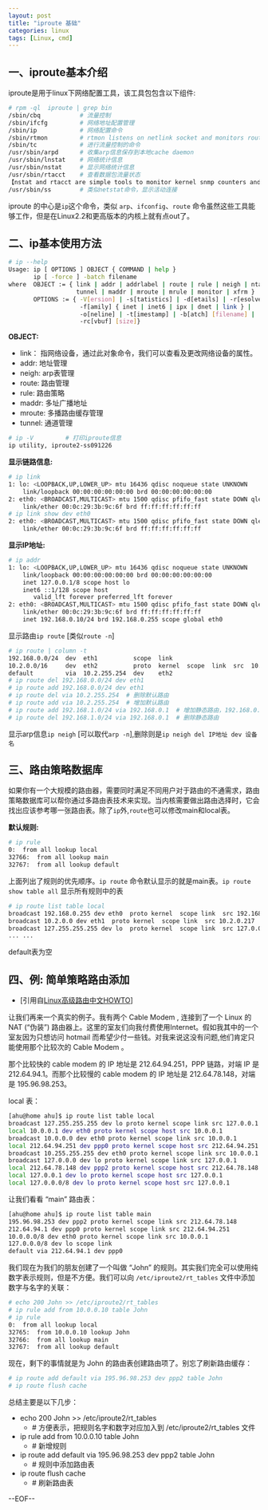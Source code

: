 ```yaml
---
layout: post
title: "iproute 基础"
categories: linux
tags: [Linux, cmd]
---
```


## 一、iproute基本介绍

iproute是用于linux下网络配置工具，该工具包包含以下组件:

``` bash
# rpm -ql  iproute | grep bin
/sbin/cbq			# 流量控制
/sbin/ifcfg			# 网络地址配置管理
/sbin/ip			# 网络配置命令
/sbin/rtmon			# rtmon listens on netlink socket and monitors routing table changes.
/sbin/tc			# 进行流量控制的命令
/usr/sbin/arpd		# 收集arp信息保存到本地cache daemon
/usr/sbin/lnstat	# 网络统计信息
/usr/sbin/nstat		# 显示网络统计信息
/usr/sbin/rtacct	# 查看数据包流量状态
【nstat and rtacct are simple tools to monitor kernel snmp counters and network interface statistics.】
/usr/sbin/ss		# 类似netstat命令，显示活动连接
```

iproute 的中心是`ip`这个命令，类似 `arp`、`ifconfig`、`route` 命令虽然这些工具能够工作，但是在Linux2.2和更高版本的内核上就有点out了。

## 二、ip基本使用方法

``` bash
# ip --help
Usage: ip [ OPTIONS ] OBJECT { COMMAND | help }
       ip [ -force ] -batch filename
where  OBJECT := { link | addr | addrlabel | route | rule | neigh | ntable |
                   tunnel | maddr | mroute | mrule | monitor | xfrm }
       OPTIONS := { -V[ersion] | -s[tatistics] | -d[etails] | -r[esolve] |
                    -f[amily] { inet | inet6 | ipx | dnet | link } |
                    -o[neline] | -t[imestamp] | -b[atch] [filename] |
                    -rc[vbuf] [size]}
```

__OBJECT:__

* link：    指网络设备，通过此对象命令，我们可以查看及更改网络设备的属性。
* addr:     地址管理
* neigh:    arp表管理
* route:    路由管理
* rule:     路由策略
* maddr:    多址广播地址
* mroute:   多播路由缓存管理
* tunnel:   通道管理

``` bash
# ip -V 		# 打印iproute信息
ip utility, iproute2-ss091226
```

__显示链路信息:__

``` bash
# ip link
1: lo: <LOOPBACK,UP,LOWER_UP> mtu 16436 qdisc noqueue state UNKNOWN
    link/loopback 00:00:00:00:00:00 brd 00:00:00:00:00:00
2: eth0: <BROADCAST,MULTICAST> mtu 1500 qdisc pfifo_fast state DOWN qlen 1000
    link/ether 00:0c:29:3b:9c:6f brd ff:ff:ff:ff:ff:ff
# ip link show dev eth0
2: eth0: <BROADCAST,MULTICAST> mtu 1500 qdisc pfifo_fast state DOWN qlen 1000
    link/ether 00:0c:29:3b:9c:6f brd ff:ff:ff:ff:ff:ff
```

__显示IP地址:__

``` bash
# ip addr
1: lo: <LOOPBACK,UP,LOWER_UP> mtu 16436 qdisc noqueue state UNKNOWN
    link/loopback 00:00:00:00:00:00 brd 00:00:00:00:00:00
    inet 127.0.0.1/8 scope host lo
    inet6 ::1/128 scope host
       valid_lft forever preferred_lft forever
2: eth0: <BROADCAST,MULTICAST> mtu 1500 qdisc pfifo_fast state DOWN qlen 1000
    link/ether 00:0c:29:3b:9c:6f brd ff:ff:ff:ff:ff:ff
    inet 192.168.0.10/24 brd 192.168.0.255 scope global eth0
```

显示路由`ip route` [类似`route -n`]

``` bash
# ip route | column -t
192.168.0.0/24  dev  eth1          scope  link
10.2.0.0/16     dev  eth2          proto  kernel  scope  link  src  10.2.0.111
default         via  10.2.255.254  dev    eth2
# ip route del 192.168.0.0/24 dev eth1
# ip route add 192.168.0.0/24 dev eth1
# ip route del via 10.2.255.254  # 删除默认路由
# ip route add via 10.2.255.254  # 增加默认路由
# ip route add 192.168.1.0/24 via 192.168.0.1  # 增加静态路由，192.168.0.1为下一跳地址
# ip route del 192.168.1.0/24 via 192.168.0.1  # 删除静态路由
```

显示arp信息`ip neigh` [可以取代`arp -n`],删除则是`ip neigh del IP地址 dev 设备名`

## 三、路由策略数据库

如果你有一个大规模的路由器，需要同时满足不同用户对于路由的不通需求，路由策略数据库可以帮你通过多路由表技术来实现。当内核需要做出路由选择时，它会找出应该参考哪一张路由表。除了`ip`外,`route`也可以修改main和local表。

__默认规则:__

``` bash
# ip rule
0:	from all lookup local
32766:	from all lookup main
32767:	from all lookup default
```

上面列出了规则的优先顺序。`ip route` 命令默认显示的就是main表。`ip route show table all` 显示所有规则中的表

``` bash
# ip route list table local
broadcast 192.168.0.255 dev eth0  proto kernel  scope link  src 192.168.0.10
broadcast 10.2.0.0 dev eth1  proto kernel  scope link  src 10.2.0.217
broadcast 127.255.255.255 dev lo  proto kernel  scope link  src 127.0.0.1
... ...
```

default表为空

## 四、例: 简单策略路由添加

* [引用自[Linux高级路由中文HOWTO](https://www.google.com.hk/url?sa=t&rct=j&q=&esrc=s&source=web&cd=2&cad=rja&ved=0CDkQFjAB&url=%68%74%74%70%3a%2f%2f%77%77%77%2e%6c%61%72%74%63%2e%6f%72%67%2f%4c%41%52%54%43%2d%7a%68%5f%43%4e%2e%47%42%32%33%31%32%2e%70%64%66&ei=4XeuUc3RPIG1lQW1voGwAg&usg=AFQjCNEI4pFvc81u0hYutCtbC4mEoh44qA&sig2=Txgnxnm1LMqWL87RKUsWDQ)]

让我们再来一个真实的例子。我有两个 Cable Modem , 连接到了一个 Linux 的 NAT (“伪装”) 路由器上。这里的室友们向我付费使用Internet。假如我其中的一个室友因为只想访问 hotmail 而希望少付一些钱。对我来说这没有问题,他们肯定只能使用那个比较次的 Cable Modem 。

那个比较快的 cable modem 的 IP 地址是 212.64.94.251，PPP 链路，对端 IP 是212.64.94.1。而那个比较慢的 cable modem 的 IP 地址是 212.64.78.148，对端是 195.96.98.253。

local 表：

``` bash
[ahu@home ahu]$ ip route list table local
broadcast 127.255.255.255 dev lo proto kernel scope link src 127.0.0.1
local 10.0.0.1 dev eth0 proto kernel scope host src 10.0.0.1
broadcast 10.0.0.0 dev eth0 proto kernel scope link src 10.0.0.1
local 212.64.94.251 dev ppp0 proto kernel scope host src 212.64.94.251
broadcast 10.255.255.255 dev eth0 proto kernel scope link src 10.0.0.1
broadcast 127.0.0.0 dev lo proto kernel scope link src 127.0.0.1
local 212.64.78.148 dev ppp2 proto kernel scope host src 212.64.78.148
local 127.0.0.1 dev lo proto kernel scope host src 127.0.0.1
local 127.0.0.0/8 dev lo proto kernel scope host src 127.0.0.1
```

让我们看看 “main” 路由表：

``` bash
[ahu@home ahu]$ ip route list table main
195.96.98.253 dev ppp2 proto kernel scope link src 212.64.78.148
212.64.94.1 dev ppp0 proto kernel scope link src 212.64.94.251
10.0.0.0/8 dev eth0 proto kernel scope link src 10.0.0.1
127.0.0.0/8 dev lo scope link
default via 212.64.94.1 dev ppp0
```

我们现在为我们的朋友创建了一个叫做 “John” 的规则。其实我们完全可以使用纯数字表示规则，但是不方便。我们可以向 `/etc/iproute2/rt_tables` 文件中添加数字与名字的关联：

``` bash
# echo 200 John >> /etc/iproute2/rt_tables
# ip rule add from 10.0.0.10 table John
# ip rule
0:	from all lookup local
32765:  from 10.0.0.10 lookup John
32766:	from all lookup main
32767:	from all lookup default
```

现在，剩下的事情就是为 John 的路由表创建路由项了。别忘了刷新路由缓存：

``` bash
# ip route add default via 195.96.98.253 dev ppp2 table John
# ip route flush cache
```

总结主要是以下几步：

* echo 200 John >> /etc/iproute2/rt_tables
    * \# 方便表示，把规则名字和数字对应加入到 /etc/iproute2/rt_tables 文件
* ip rule add from 10.0.0.10 table John
    * \# 新增规则
* ip route add default via 195.96.98.253 dev ppp2 table John
    * \# 规则中添加路由表
* ip route flush cache
    * \# 刷新路由表

--EOF--
